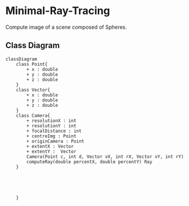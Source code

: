 # Minimal-Ray-Tracing

Compute image of a scene composed of Spheres.

## Class Diagram




```mermaid
classDiagram
    class Point{
        + x : double
        + y : double
        + z : double
    }
    class Vector{
        + x : double
        + y : double
        + z : double
    }
    class Camera{
        + resolutionX : int
        + resolutionY : int
        + focalDistance : int
        + centreImg : Point
        + originCamera : Point
        + extentX : Vector
        + extentY :  Vector
        Camera(Point c, int d, Vector vX, int rX, Vector vY, int rY)
        computeRay(double percentX, double percentY) Ray
    }
   




    }

